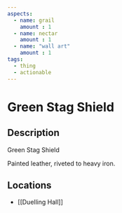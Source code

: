```yaml
---
aspects: 
  - name: grail
    amount : 1
  - name: nectar
    amount : 1
  - name: "wall art"
    amount : 1
tags:
  - thing
  - actionable
---
```


# Green Stag Shield

## Description
Green Stag Shield

Painted leather, riveted to heavy iron.
## Locations
- [[Duelling Hall]]